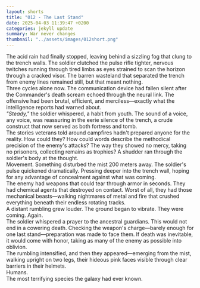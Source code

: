 ```yaml
---
layout: shorts
title: "012 - The Last Stand"
date: 2025-04-03 11:39:47 +0200
categories: jekyll update
summary: War never changes
thumbnail: "../assets/images/012short.png"
---
```


The acid rain had finally stopped, leaving behind a sizzling fog that clung to the trench walls. The soldier clutched the pulse rifle tighter, nervous twitches running through tired limbs as eyes strained to scan the horizon through a cracked visor. The barren wasteland that separated the trench from enemy lines remained still, but that meant nothing.<br>
Three cycles alone now. The communication device had fallen silent after the Commander's death scream echoed through the neural link. The offensive had been brutal, efficient, and merciless—exactly what the intelligence reports had warned about.<br>
_"Steady,"_ the soldier whispered, a habit from youth. The sound of a voice, any voice, was reassuring in the eerie silence of the trench, a crude construct that now served as both fortress and tomb.<br>
The stories veterans told around campfires hadn't prepared anyone for the reality. How could they? How could words describe the methodical precision of the enemy's attacks? The way they showed no mercy, taking no prisoners, collecting remains as trophies? A shudder ran through the soldier's body at the thought.<br>
Movement. Something disturbed the mist 200 meters away. The soldier's pulse quickened dramatically. Pressing deeper into the trench wall, hoping for any advantage of concealment against what was coming.<br>
The enemy had weapons that could tear through armor in seconds. They had chemical agents that destroyed on contact. Worst of all, they had those mechanical beasts—walking nightmares of metal and fire that crushed everything beneath their endless rotating tracks.<br>
A distant rumbling grew louder. The ground began to vibrate. They were coming. Again.<br>
The soldier whispered a prayer to the ancestral guardians. This would not end in a cowering death. Checking the weapon's charge—barely enough for one last stand—preparation was made to face them. If death was inevitable, it would come with honor, taking as many of the enemy as possible into oblivion.<br>
The rumbling intensified, and then they appeared—emerging from the mist, walking upright on two legs, their hideous pink faces visible through clear barriers in their helmets.<br>
Humans.<br>
The most terrifying species the galaxy had ever known.<br>
